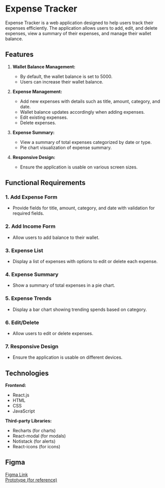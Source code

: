 # Expense Tracker

Expense Tracker is a web application designed to help users track their expenses efficiently. The application allows users to add, edit, and delete expenses, view a summary of their expenses, and manage their wallet balance.

## Features

1. **Wallet Balance Management:**
   - By default, the wallet balance is set to 5000.
   - Users can increase their wallet balance.

2. **Expense Management:**
   - Add new expenses with details such as title, amount, category, and date.
   - Wallet balance updates accordingly when adding expenses.
   - Edit existing expenses.
   - Delete expenses.

3. **Expense Summary:**
   - View a summary of total expenses categorized by date or type.
   - Pie chart visualization of expense summary.

4. **Responsive Design:**
   - Ensure the application is usable on various screen sizes.

## Functional Requirements

### 1. Add Expense Form
   - Provide fields for title, amount, category, and date with validation for required fields.

### 2. Add Income Form
   - Allow users to add balance to their wallet.

### 3. Expense List
   - Display a list of expenses with options to edit or delete each expense.

### 4. Expense Summary
   - Show a summary of total expenses in a pie chart.

### 5. Expense Trends
   - Display a bar chart showing trending spends based on category.

### 6. Edit/Delete
   - Allow users to edit or delete expenses.

### 7. Responsive Design
   - Ensure the application is usable on different devices.

## Technologies

**Frontend:**
- React.js
- HTML
- CSS
- JavaScript

**Third-party Libraries:**
- Recharts (for charts)
- React-modal (for modals)
- Notistack (for alerts)
- React-icons (for icons)

## Figma

[Figma Link](https://www.figma.com/file/yHps1cSScYurYlrtnHmQMN/Crio-Takehome---Expense-Tracker?type=design&node-id=2%3A5&mode=design&t=4vF4yvSzzc2fq6Z1-1)  
[Prototype (for reference)](https://www.figma.com/proto/yHps1cSScYurYlrtnHmQMN/Crio-Takehome---Expense-Tracker?type=design&node-id=2-6&t=f21zpQNA6iD7q7Ha-1&scaling=scale-down&page-id=0%3A1&starting-point-node-id=2%3A6)

